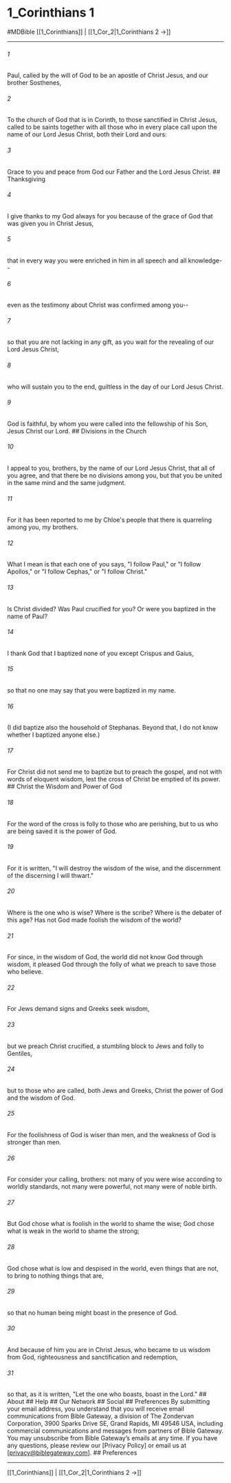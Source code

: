 # 1_Corinthians 1
#MDBible
[[1_Corinthians]] | [[1_Cor_2|1_Corinthians 2 →]]

***


###### 1 
Paul, called by the will of God to be an apostle of Christ Jesus, and our brother Sosthenes, 

###### 2 
To the church of God that is in Corinth, to those sanctified in Christ Jesus, called to be saints together with all those who in every place call upon the name of our Lord Jesus Christ, both their Lord and ours: 

###### 3 
Grace to you and peace from God our Father and the Lord Jesus Christ. ## Thanksgiving 

###### 4 
I give thanks to my God always for you because of the grace of God that was given you in Christ Jesus, 

###### 5 
that in every way you were enriched in him in all speech and all knowledge-- 

###### 6 
even as the testimony about Christ was confirmed among you-- 

###### 7 
so that you are not lacking in any gift, as you wait for the revealing of our Lord Jesus Christ, 

###### 8 
who will sustain you to the end, guiltless in the day of our Lord Jesus Christ. 

###### 9 
God is faithful, by whom you were called into the fellowship of his Son, Jesus Christ our Lord. ## Divisions in the Church 

###### 10 
I appeal to you, brothers, by the name of our Lord Jesus Christ, that all of you agree, and that there be no divisions among you, but that you be united in the same mind and the same judgment. 

###### 11 
For it has been reported to me by Chloe's people that there is quarreling among you, my brothers. 

###### 12 
What I mean is that each one of you says, "I follow Paul," or "I follow Apollos," or "I follow Cephas," or "I follow Christ." 

###### 13 
Is Christ divided? Was Paul crucified for you? Or were you baptized in the name of Paul? 

###### 14 
I thank God that I baptized none of you except Crispus and Gaius, 

###### 15 
so that no one may say that you were baptized in my name. 

###### 16 
(I did baptize also the household of Stephanas. Beyond that, I do not know whether I baptized anyone else.) 

###### 17 
For Christ did not send me to baptize but to preach the gospel, and not with words of eloquent wisdom, lest the cross of Christ be emptied of its power. ## Christ the Wisdom and Power of God 

###### 18 
For the word of the cross is folly to those who are perishing, but to us who are being saved it is the power of God. 

###### 19 
For it is written, "I will destroy the wisdom of the wise, and the discernment of the discerning I will thwart." 

###### 20 
Where is the one who is wise? Where is the scribe? Where is the debater of this age? Has not God made foolish the wisdom of the world? 

###### 21 
For since, in the wisdom of God, the world did not know God through wisdom, it pleased God through the folly of what we preach to save those who believe. 

###### 22 
For Jews demand signs and Greeks seek wisdom, 

###### 23 
but we preach Christ crucified, a stumbling block to Jews and folly to Gentiles, 

###### 24 
but to those who are called, both Jews and Greeks, Christ the power of God and the wisdom of God. 

###### 25 
For the foolishness of God is wiser than men, and the weakness of God is stronger than men. 

###### 26 
For consider your calling, brothers: not many of you were wise according to worldly standards, not many were powerful, not many were of noble birth. 

###### 27 
But God chose what is foolish in the world to shame the wise; God chose what is weak in the world to shame the strong; 

###### 28 
God chose what is low and despised in the world, even things that are not, to bring to nothing things that are, 

###### 29 
so that no human being might boast in the presence of God. 

###### 30 
And because of him you are in Christ Jesus, who became to us wisdom from God, righteousness and sanctification and redemption, 

###### 31 
so that, as it is written, "Let the one who boasts, boast in the Lord." ## About ## Help ## Our Network ## Social ## Preferences By submitting your email address, you understand that you will receive email communications from Bible Gateway, a division of The Zondervan Corporation, 3900 Sparks Drive SE, Grand Rapids, MI 49546 USA, including commercial communications and messages from partners of Bible Gateway. You may unsubscribe from Bible Gateway&rsquo;s emails at any time. If you have any questions, please review our [Privacy Policy] or email us at [privacy@biblegateway.com]. ## Preferences

***

[[1_Corinthians]] | [[1_Cor_2|1_Corinthians 2 →]]
